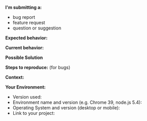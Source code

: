 <!--- Provide a general summary of the issue in the Title above -->

**I'm submitting a:**
<!-- (Keep the line that matches) -->
- bug report
- feature request
- question or suggestion

**Expected behavior:**
<!--- If you're describing a bug, tell us what should happen -->
<!--- If you're suggesting a change/improvement, tell us how it should work -->

**Current behavior:**
<!--- If describing a bug, tell us what happens instead of the expected behavior -->
<!--- If suggesting a change/improvement, explain the difference from current behavior -->

**Possible Solution**
<!--- Not obligatory, but suggest a fix/reason for the bug, -->
<!--- or ideas how to implement the addition or change -->

**Steps to reproduce:** (for bugs)
<!--- Provide a link to a live example, or an unambiguous set of steps to -->
<!--- reproduce this bug. Include code to reproduce, if relevant -->

**Context:**
<!--- How has this issue affected you? What are you trying to accomplish? -->
<!--- Providing context helps us come up with a solution that is most useful in the real world -->

**Your Environment:**
<!--- If describing a feature, delete this section -->
<!--- Include as many relevant details about the environment you experienced the bug in -->
* Version used:
* Environment name and version (e.g. Chrome 39, node.js 5.4):
* Operating System and version (desktop or mobile):
* Link to your project:

